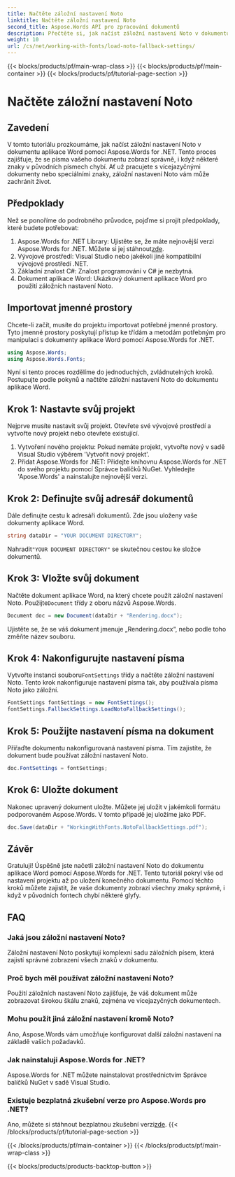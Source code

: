 ```yaml
---
title: Načtěte záložní nastavení Noto
linktitle: Načtěte záložní nastavení Noto
second_title: Aspose.Words API pro zpracování dokumentů
description: Přečtěte si, jak načíst záložní nastavení Noto v dokumentu aplikace Word pomocí Aspose.Words for .NET. Postupujte podle našeho podrobného průvodce, abyste zajistili správné zobrazení všech znaků.
weight: 10
url: /cs/net/working-with-fonts/load-noto-fallback-settings/
---
```


{{< blocks/products/pf/main-wrap-class >}}
{{< blocks/products/pf/main-container >}}
{{< blocks/products/pf/tutorial-page-section >}}

# Načtěte záložní nastavení Noto

## Zavedení

V tomto tutoriálu prozkoumáme, jak načíst záložní nastavení Noto v dokumentu aplikace Word pomocí Aspose.Words for .NET. Tento proces zajišťuje, že se písma vašeho dokumentu zobrazí správně, i když některé znaky v původních písmech chybí. Ať už pracujete s vícejazyčnými dokumenty nebo speciálními znaky, záložní nastavení Noto vám může zachránit život.

## Předpoklady

Než se ponoříme do podrobného průvodce, pojďme si projít předpoklady, které budete potřebovat:

1.  Aspose.Words for .NET Library: Ujistěte se, že máte nejnovější verzi Aspose.Words for .NET. Můžete si jej stáhnout[zde](https://releases.aspose.com/words/net/).
2. Vývojové prostředí: Visual Studio nebo jakékoli jiné kompatibilní vývojové prostředí .NET.
3. Základní znalost C#: Znalost programování v C# je nezbytná.
4. Dokument aplikace Word: Ukázkový dokument aplikace Word pro použití záložních nastavení Noto.

## Importovat jmenné prostory

Chcete-li začít, musíte do projektu importovat potřebné jmenné prostory. Tyto jmenné prostory poskytují přístup ke třídám a metodám potřebným pro manipulaci s dokumenty aplikace Word pomocí Aspose.Words for .NET.

```csharp
using Aspose.Words;
using Aspose.Words.Fonts;
```

Nyní si tento proces rozdělíme do jednoduchých, zvládnutelných kroků. Postupujte podle pokynů a načtěte záložní nastavení Noto do dokumentu aplikace Word.

## Krok 1: Nastavte svůj projekt

Nejprve musíte nastavit svůj projekt. Otevřete své vývojové prostředí a vytvořte nový projekt nebo otevřete existující.

1. Vytvoření nového projektu: Pokud nemáte projekt, vytvořte nový v sadě Visual Studio výběrem 'Vytvořit nový projekt'.
2. Přidat Aspose.Words for .NET: Přidejte knihovnu Aspose.Words for .NET do svého projektu pomocí Správce balíčků NuGet. Vyhledejte 'Apose.Words' a nainstalujte nejnovější verzi.

## Krok 2: Definujte svůj adresář dokumentů

Dále definujte cestu k adresáři dokumentů. Zde jsou uloženy vaše dokumenty aplikace Word.

```csharp
string dataDir = "YOUR DOCUMENT DIRECTORY";
```

 Nahradit`"YOUR DOCUMENT DIRECTORY"` se skutečnou cestou ke složce dokumentů.

## Krok 3: Vložte svůj dokument

Načtěte dokument aplikace Word, na který chcete použít záložní nastavení Noto. Použijte`Document` třídy z oboru názvů Aspose.Words.

```csharp
Document doc = new Document(dataDir + "Rendering.docx");
```

Ujistěte se, že se váš dokument jmenuje „Rendering.docx“, nebo podle toho změňte název souboru.

## Krok 4: Nakonfigurujte nastavení písma

 Vytvořte instanci souboru`FontSettings` třídy a načtěte záložní nastavení Noto. Tento krok nakonfiguruje nastavení písma tak, aby používala písma Noto jako záložní.

```csharp
FontSettings fontSettings = new FontSettings();
fontSettings.FallbackSettings.LoadNotoFallbackSettings();
```

## Krok 5: Použijte nastavení písma na dokument

Přiřaďte dokumentu nakonfigurovaná nastavení písma. Tím zajistíte, že dokument bude používat záložní nastavení Noto.

```csharp
doc.FontSettings = fontSettings;
```

## Krok 6: Uložte dokument

Nakonec upravený dokument uložte. Můžete jej uložit v jakémkoli formátu podporovaném Aspose.Words. V tomto případě jej uložíme jako PDF.

```csharp
doc.Save(dataDir + "WorkingWithFonts.NotoFallbackSettings.pdf");
```

## Závěr

Gratuluji! Úspěšně jste načetli záložní nastavení Noto do dokumentu aplikace Word pomocí Aspose.Words for .NET. Tento tutoriál pokryl vše od nastavení projektu až po uložení konečného dokumentu. Pomocí těchto kroků můžete zajistit, že vaše dokumenty zobrazí všechny znaky správně, i když v původních fontech chybí některé glyfy.

## FAQ

### Jaká jsou záložní nastavení Noto?
Záložní nastavení Noto poskytují komplexní sadu záložních písem, která zajistí správné zobrazení všech znaků v dokumentu.

### Proč bych měl používat záložní nastavení Noto?
Použití záložních nastavení Noto zajišťuje, že váš dokument může zobrazovat širokou škálu znaků, zejména ve vícejazyčných dokumentech.

### Mohu použít jiná záložní nastavení kromě Noto?
Ano, Aspose.Words vám umožňuje konfigurovat další záložní nastavení na základě vašich požadavků.

### Jak nainstaluji Aspose.Words for .NET?
Aspose.Words for .NET můžete nainstalovat prostřednictvím Správce balíčků NuGet v sadě Visual Studio.

### Existuje bezplatná zkušební verze pro Aspose.Words pro .NET?
 Ano, můžete si stáhnout bezplatnou zkušební verzi[zde](https://releases.aspose.com/).
{{< /blocks/products/pf/tutorial-page-section >}}

{{< /blocks/products/pf/main-container >}}
{{< /blocks/products/pf/main-wrap-class >}}

{{< blocks/products/products-backtop-button >}}
